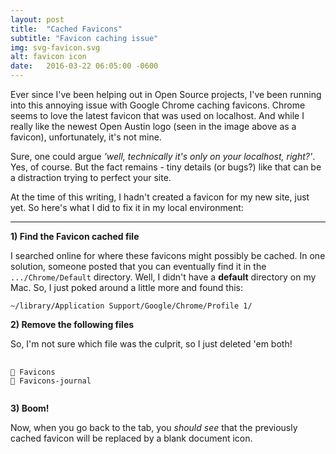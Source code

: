 ```yaml
---
layout: post
title:  "Cached Favicons"
subtitle: "Favicon caching issue"
img: svg-favicon.svg
alt: favicon icon
date:   2016-03-22 06:05:00 -0600
---
```

Ever since I've been helping out in Open Source projects, I've been running into this annoying issue with Google Chrome caching favicons. Chrome seems to love the latest favicon that was used on localhost. And while I really like the newest Open Austin logo (seen in the image above as a favicon), unfortunately, it's not mine.

Sure, one could argue *'well, technically it's only on your localhost, right?'*. Yes, of course. But the fact remains - tiny details (or bugs?) like that can be a distraction trying to perfect your site.

At the time of this writing, I hadn't created a favicon for my new site, just yet. So here's what I did to fix it in my local environment:

<hr class="divider-magenta-full">

**1) Find the Favicon cached file**  

I searched online for where these favicons might possibly be cached. In one solution, someone posted that you can eventually find it in the `.../Chrome/Default` directory. Well, I didn't have a **default** directory on my Mac. So, I just poked around a little more and found this:

`~/library/Application Support/Google/Chrome/Profile 1/`

**2) Remove the following files**  

So, I'm not sure which file was the culprit, so I just deleted 'em both!

<pre>
  <code class="js">
📄 Favicons  
📄 Favicons-journal
  </code>
</pre>



**3) Boom!**  

Now, when you go back to the tab, you *should see* that the previously cached favicon will be replaced by a blank document icon.


